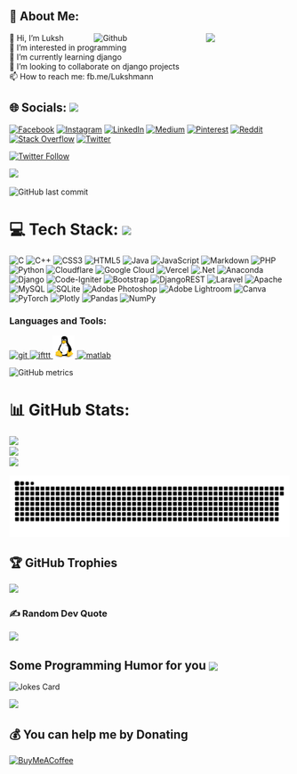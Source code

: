 ## 💫 About Me:
<img src = 'https://media0.giphy.com/media/KDDpcKigbfFpnejZs6/giphy.gif' width=150 align=right>

<img width="40%" align="right" alt="Github" src="https://raw.githubusercontent.com/onimur/.github/master/.resources/git-header.svg" />
👋 Hi, I’m Luksh<br>👀 I’m interested in programming<br>🌱 I’m currently learning django<br>💞️ I’m looking to collaborate on django projects<br>📫 How to reach me: fb.me/Lukshmann



## 🌐 Socials: <img src='https://raw.githubusercontent.com/ShahriarShafin/ShahriarShafin/main/Assets/handshake.gif' width=80>
[![Facebook](https://img.shields.io/badge/Facebook-%231877F2.svg?logo=Facebook&logoColor=white)](https://facebook.com/Lukshmann) [![Instagram](https://img.shields.io/badge/Instagram-%23E4405F.svg?logo=Instagram&logoColor=white)](https://instagram.com/lukshmann) [![LinkedIn](https://img.shields.io/badge/LinkedIn-%230077B5.svg?logo=linkedin&logoColor=white)](https://linkedin.com/in/luksh) [![Medium](https://img.shields.io/badge/Medium-12100E?logo=medium&logoColor=white)](https://medium.com/@Luksh) [![Pinterest](https://img.shields.io/badge/Pinterest-%23E60023.svg?logo=Pinterest&logoColor=white)](https://pinterest.com/luksh) [![Reddit](https://img.shields.io/badge/Reddit-%23FF4500.svg?logo=Reddit&logoColor=white)](https://reddit.com/user/luksh) [![Stack Overflow](https://img.shields.io/badge/-Stackoverflow-FE7A16?logo=stack-overflow&logoColor=white)](https://stackoverflow.com/users/luksh) [![Twitter](https://img.shields.io/badge/Twitter-%231DA1F2.svg?logo=Twitter&logoColor=white)](https://twitter.com/Beluksh) 

[![Twitter Follow](https://img.shields.io/twitter/follow/Beluksh?color=1DA1F2&logo=twitter&style=for-the-badge)](https://twitter.com/intent/follow?original_referer=https%3A%2F%2Fgithub.com%2FBeluksh&screen_name=Beluksh)

[![](https://visitcount.itsvg.in/api?id=luksh&icon=0&color=0)](https://visitcount.itsvg.in)

![GitHub last commit](https://img.shields.io/github/last-commit/Luksh/Luksh)

# 💻 Tech Stack: <img src = "https://media2.giphy.com/media/QssGEmpkyEOhBCb7e1/giphy.gif?cid=ecf05e47a0n3gi1bfqntqmob8g9aid1oyj2wr3ds3mg700bl&rid=giphy.gif" width = 30>
![C](https://img.shields.io/badge/c-%2300599C.svg?style=flat&logo=c&logoColor=white) ![C++](https://img.shields.io/badge/c++-%2300599C.svg?style=flat&logo=c%2B%2B&logoColor=white) ![CSS3](https://img.shields.io/badge/css3-%231572B6.svg?style=flat&logo=css3&logoColor=white) ![HTML5](https://img.shields.io/badge/html5-%23E34F26.svg?style=flat&logo=html5&logoColor=white) ![Java](https://img.shields.io/badge/java-%23ED8B00.svg?style=flat&logo=java&logoColor=white) ![JavaScript](https://img.shields.io/badge/javascript-%23323330.svg?style=flat&logo=javascript&logoColor=%23F7DF1E) ![Markdown](https://img.shields.io/badge/markdown-%23000000.svg?style=flat&logo=markdown&logoColor=white) ![PHP](https://img.shields.io/badge/php-%23777BB4.svg?style=flat&logo=php&logoColor=white) ![Python](https://img.shields.io/badge/python-3670A0?style=flat&logo=python&logoColor=ffdd54) ![Cloudflare](https://img.shields.io/badge/Cloudflare-F38020?style=flat&logo=Cloudflare&logoColor=white) ![Google Cloud](https://img.shields.io/badge/Google%20Cloud-%234285F4.svg?style=flat&logo=google-cloud&logoColor=white) ![Vercel](https://img.shields.io/badge/vercel-%23000000.svg?style=flat&logo=vercel&logoColor=white) ![.Net](https://img.shields.io/badge/.NET-5C2D91?style=flat&logo=.net&logoColor=white) ![Anaconda](https://img.shields.io/badge/Anaconda-%2344A833.svg?style=flat&logo=anaconda&logoColor=white) ![Django](https://img.shields.io/badge/django-%23092E20.svg?style=flat&logo=django&logoColor=white) ![Code-Igniter](https://img.shields.io/badge/CodeIgniter-%23EF4223.svg?style=flat&logo=codeIgniter&logoColor=white) ![Bootstrap](https://img.shields.io/badge/bootstrap-%23563D7C.svg?style=flat&logo=bootstrap&logoColor=white) ![DjangoREST](https://img.shields.io/badge/DJANGO-REST-ff1709?style=flat&logo=django&logoColor=white&color=ff1709&labelColor=gray) ![Laravel](https://img.shields.io/badge/laravel-%23FF2D20.svg?style=flat&logo=laravel&logoColor=white) ![Apache](https://img.shields.io/badge/apache-%23D42029.svg?style=flat&logo=apache&logoColor=white) ![MySQL](https://img.shields.io/badge/mysql-%2300f.svg?style=flat&logo=mysql&logoColor=white) ![SQLite](https://img.shields.io/badge/sqlite-%2307405e.svg?style=flat&logo=sqlite&logoColor=white) ![Adobe Photoshop](https://img.shields.io/badge/adobephotoshop-%2331A8FF.svg?style=flat&logo=adobephotoshop&logoColor=white) ![Adobe Lightroom](https://img.shields.io/badge/Adobe%20Lightroom-31A8FF.svg?style=flat&logo=Adobe%20Lightroom&logoColor=white) ![Canva](https://img.shields.io/badge/Canva-%2300C4CC.svg?style=flat&logo=Canva&logoColor=white) ![PyTorch](https://img.shields.io/badge/PyTorch-%23EE4C2C.svg?style=flat&logo=PyTorch&logoColor=white) ![Plotly](https://img.shields.io/badge/Plotly-%233F4F75.svg?style=flat&logo=plotly&logoColor=white) ![Pandas](https://img.shields.io/badge/pandas-%23150458.svg?style=flat&logo=pandas&logoColor=white) ![NumPy](https://img.shields.io/badge/numpy-%23013243.svg?style=flat&logo=numpy&logoColor=white)

<h3 align="left">Languages and Tools:</h3>
<p align="left">  <a href="https://git-scm.com/" target="_blank" rel="noreferrer"> <img src="https://www.vectorlogo.zone/logos/git-scm/git-scm-icon.svg" alt="git" width="40" height="40"/> </a> <a href="https://ifttt.com/" target="_blank" rel="noreferrer"> <img src="https://www.vectorlogo.zone/logos/ifttt/ifttt-ar21.svg" alt="ifttt" width="40" height="40"/> </a> <a href="https://www.linux.org/" target="_blank" rel="noreferrer"> <img src="https://raw.githubusercontent.com/devicons/devicon/master/icons/linux/linux-original.svg" alt="linux" width="40" height="40"/> </a> <a href="https://www.mathworks.com/" target="_blank" rel="noreferrer"> <img src="https://upload.wikimedia.org/wikipedia/commons/2/21/Matlab_Logo.png" alt="matlab" width="40" height="40"/> </a> </p>

![GitHub metrics](https://metrics.lecoq.io/luksh)

# 📊 GitHub Stats:
![](https://github-readme-stats.vercel.app/api?username=luksh&theme=radical&hide_border=false&include_all_commits=true&count_private=true)<br/>
![](https://github-readme-streak-stats.herokuapp.com/?user=luksh&theme=radical&hide_border=false)<br/>
![](https://github-readme-stats.vercel.app/api/top-langs/?username=luksh&theme=radical&hide_border=false&include_all_commits=true&count_private=true&layout=compact)

![snake gif](https://github.com/TekyaygilFethi/TekyaygilFethi/blob/output/github-contribution-grid-snake.svg)

## 🏆 GitHub Trophies
![](https://github-profile-trophy.vercel.app/?username=luksh&theme=radical&no-frame=false&no-bg=false&margin-w=4)

### ✍️ Random Dev Quote
![](https://quotes-github-readme.vercel.app/api?type=horizontal&theme=radical)

<h2> Some Programming Humor for you <img align ='center' src='https://media2.giphy.com/media/UQDSBzfyiBKvgFcSTw/giphy.gif' width = 30></h2>

![Jokes Card](https://readme-jokes.vercel.app/api?theme=default)

[![](https://visitcount.itsvg.in/api?id=luksh&icon=0&color=0)](https://visitcount.itsvg.in)

  ## 💰 You can help me by Donating
  [![BuyMeACoffee](https://img.shields.io/badge/Buy%20Me%20a%20Coffee-ffdd00?style=for-the-badge&logo=buy-me-a-coffee&logoColor=black)](https://buymeacoffee.com/luksh)
